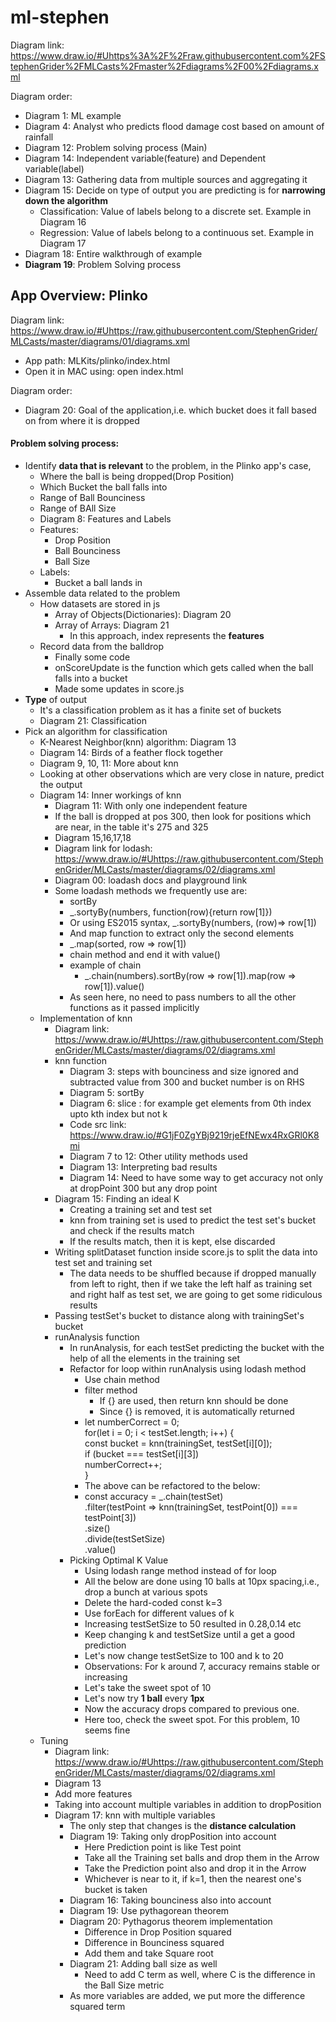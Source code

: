 # ml-stephen
Diagram link: https://www.draw.io/#Uhttps%3A%2F%2Fraw.githubusercontent.com%2FStephenGrider%2FMLCasts%2Fmaster%2Fdiagrams%2F00%2Fdiagrams.xml

Diagram order:
* Diagram 1: ML example
* Diagram 4: Analyst who predicts flood damage cost based on amount of rainfall
* Diagram 12: Problem solving process (Main)
* Diagram 14: Independent variable(feature) and Dependent variable(label)
* Diagram 13: Gathering data from multiple sources and aggregating it
* Diagram 15: Decide on type of output you are predicting is for **narrowing down the algorithm**
    * Classification: Value of labels belong to a discrete set. Example in Diagram 16
    * Regression: Value of labels belong to a continuous set. Example in Diagram 17
* Diagram 18: Entire walkthrough of example
* **Diagram 19**: Problem Solving process

## App Overview: Plinko
Diagram link: https://www.draw.io/#Uhttps://raw.githubusercontent.com/StephenGrider/MLCasts/master/diagrams/01/diagrams.xml
* App path: MLKits/plinko/index.html
* Open it in MAC using: open index.html

Diagram order:
* Diagram 20: Goal of the application,i.e. which bucket does it fall based on from where it is dropped

#### Problem solving process:
* Identify **data that is relevant** to the problem, in the Plinko app's case, 
    * Where the ball is being dropped(Drop Position)
    * Which Bucket the ball falls into
    * Range of Ball Bounciness
    * Range of BAll Size
    * Diagram 8: Features and Labels
    * Features:
        * Drop Position
        * Ball Bounciness
        * Ball Size
    * Labels:
        * Bucket a ball lands in
* Assemble data related to the problem
    * How datasets are stored in js
        * Array of Objects(Dictionaries): Diagram 20
        * Array of Arrays: Diagram 21
            * In this approach, index represents the **features**
    * Record data from the balldrop
        * Finally some code
        * onScoreUpdate is the function which gets called when the ball falls into a bucket
        * Made some updates in score.js
* **Type** of output
    * It's a classification problem as it has a finite set of buckets
    * Diagram 21: Classification
* Pick an algorithm for classification
    * K-Nearest Neighbor(knn) algorithm: Diagram 13
    * Diagram 14: Birds of a feather flock together
    * Diagram 9, 10, 11: More about knn
    * Looking at other observations which are very close in nature, predict the output
    * Diagram 14: Inner workings of knn
        * Diagram 11: With only one independent feature
        * If the ball is dropped at pos 300, then look for positions which are near, in the table it's 275 and 325
        * Diagram 15,16,17,18
        * Diagram link for lodash: https://www.draw.io/#Uhttps://raw.githubusercontent.com/StephenGrider/MLCasts/master/diagrams/02/diagrams.xml
        * Diagram 00: loadash docs and playground link
        * Some loadash methods we frequently use are:
            * sortBy
            * _.sortyBy(numbers, function(row){return row[1]})
            * Or using ES2015 syntax, _.sortyBy(numbers, (row)=> row[1])
            * And map function to extract only the second elements
            * _.map(sorted, row => row[1])
            * chain method and end it with value()
            * example of chain
                * _.chain(numbers).sortBy(row => row[1]).map(row => row[1]).value()
            * As seen here, no need to pass numbers to all the other functions as it passed implicitly
    * Implementation of knn
        * Diagram link: https://www.draw.io/#Uhttps://raw.githubusercontent.com/StephenGrider/MLCasts/master/diagrams/02/diagrams.xml
        * knn function
            * Diagram 3: steps with bounciness and size ignored and subtracted value from 300 and bucket number is on RHS
            * Diagram 5: sortBy 
            * Diagram 6: slice : for example get elements from 0th index upto kth index but not k
            * Code src link: https://www.draw.io/#G1jF0ZgYBj9219rjeEfNEwx4RxGRl0K8mi
            * Diagram 7 to 12: Other utility methods used
            * Diagram 13: Interpreting bad results
            * Diagram 14: Need to have some way to get accuracy not only at dropPoint 300 but any drop point
        * Diagram 15: Finding an ideal K
            * Creating a training set and test set
            * knn from training set is used to predict the test set's bucket and check if the results match
            * If the results match, then it is kept, else discarded
        * Writing splitDataset function inside score.js to split the data into test set and training set
            * The data needs to be shuffled because if dropped manually from left to right, then if we take the left half as training set and right half as test set, we are going to get some ridiculous results
        * Passing testSet's bucket to distance along with trainingSet's bucket
        * runAnalysis function
            * In runAnalysis, for each testSet predicting the bucket with the help of all the elements in the training set
            * Refactor for loop within runAnalysis using lodash method
                * Use chain method
                * filter method
                    * If {} are used, then return knn should be done
                    * Since {} is removed, it is automatically returned
                * let numberCorrect = 0;\
                    for(let i = 0; i < testSet.length; i++) {\
                        const bucket = knn(trainingSet, testSet[i][0]);\
                        if (bucket === testSet[i][3])\
                        numberCorrect++;\
                    }
                * The above can be refactored to the below:
                * const accuracy = _.chain(testSet)\
                    .filter(testPoint => knn(trainingSet, testPoint[0]) === testPoint[3])\
                    .size()\
                    .divide(testSetSize)\
                    .value()
            * Picking Optimal K Value
                * Using lodash range method instead of for loop
                * All the below are done using 10 balls at 10px spacing,i.e., drop a bunch at various spots
                * Delete the hard-coded const k=3
                * Use forEach for different values of k
                * Increasing testSetSize to 50 resulted in 0.28,0.14 etc
                * Keep changing k and testSetSize until a get a good prediction
                * Let's now change testSetSize to 100 and k to 20
                * Observations: For k around 7, accuracy remains stable or increasing
                * Let's take the sweet spot of 10
                * Let's now try **1 ball** every **1px**
                * Now the accuracy drops compared to previous one.
                * Here too, check the sweet spot. For this problem, 10 seems fine
    * Tuning
        * Diagram link: https://www.draw.io/#Uhttps://raw.githubusercontent.com/StephenGrider/MLCasts/master/diagrams/02/diagrams.xml
        * Diagram 13
        * Add more features
        * Taking into account multiple variables in addition to dropPosition
        * Diagram 17: knn with multiple variables
            * The only step that changes is the **distance calculation**
            * Diagram 19: Taking only dropPosition into account
                * Here Prediction point is like Test point
                * Take all the Training set balls and drop them in the Arrow
                * Take the Prediction point also and drop it in the Arrow
                * Whichever is near to it, if k=1, then the nearest one's bucket is taken
            * Diagram 16: Taking bounciness also into account
            * Diagram 19: Use pythagorean theorem
            * Diagram 20: Pythagorus theorem implementation
                * Difference in Drop Position squared
                * Difference in Bounciness squared 
                * Add them and take Square root
            * Diagram 21: Adding ball size as well
                * Need to add C term as well, where C is the difference in the Ball Size metric
            * As more variables are added, we put more the difference squared term
    

